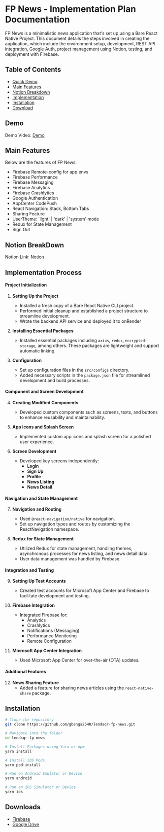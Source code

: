# FP News - Implementation Plan Documentation
 FP News is a minimalistic news application that's set up using a Bare React Native Project. This document details the steps involved in creating the application, which include the environment setup, development, REST API integration, Google Auth, project management using Notion, testing, and deployment with Firebase.

## Table of Contents
* [Quick Demo](#demo)
* [Main Features](#main-features)
* [Notion Breakdown](#notion-breakdown)
* [Implementation](#implementation-process)
* [Installation](#installation)
* [Download](#downloads)

## Demo
Demo Video: [Demo](https://drive.google.com/file/d/1TfhEfKXeO-hT0AU7JVnBMFwgfYZwmE-N/view?usp=sharing)

## Main Features
Below are the features of FP News:
- Firebase Remote-config for app envs
- Firebase Performance
- Firebase Messaging
- Firebase Analytics
- Firebase Crashlytics
- Google Authentication
- AppCenter CodePush
- React Navigation: Stack, Bottom Tabs
- Sharing Feature
- UserTheme: 'light' | 'dark' | 'system' mode 
- Redux for State Management
- Sign Out

## Notion BreakDown
Notion Link: [Notion](https://www.notion.so/gbenga2540/4a6e456c89364497b3b2b3f365e59ef6?v=855dd89badcb4d4c97dcea77a24b65b1&pvs=4)

## Implementation Process
#### Project Initialization
1. **Setting Up the Project**
   - Installed a fresh copy of a Bare React Native CLI project.
   - Performed initial cleanup and established a project structure to streamline development.
   - Wrote the backend API service and deployed it to onRender

2. **Installing Essential Packages**
   - Installed essential packages including `axios`, `redux`, `encrypted-storage`, among others. These packages are lightweight and support automatic linking.

3. **Configuration**
   - Set up configuration files in the `src/configs` directory.
   - Added necessary scripts in the `package.json` file for streamlined development and build processes.

#### Component and Screen Development
4. **Creating Modified Components**
   - Developed custom components such as screens, texts, and buttons to enhance reusability and maintainability.

5. **App Icons and Splash Screen**
   - Implemented custom app icons and splash screen for a polished user experience.

6. **Screen Development**
   - Developed key screens independently:
     - **Login**
     - **Sign Up**
     - **Profile**
     - **News Listing**
     - **News Detail**

#### Navigation and State Management
7. **Navigation and Routing**
   - Used `@react-navigation/native` for navigation.
   - Set up navigation types and routes by customizing the ReactNavigation namespace.

8. **Redux for State Management**
   - Utilized Redux for state management, handling themes, asynchronous processes for news listing, and news detail data.
   - User data management was handled by Firebase.

#### Integration and Testing
9. **Setting Up Test Accounts**
   - Created test accounts for Microsoft App Center and Firebase to facilitate development and testing.

10. **Firebase Integration**
    - Integrated Firebase for:
      - Analytics
      - Crashlytics
      - Notifications (Messaging)
      - Performance Monitoring
      - Remote Configuration

11. **Microsoft App Center Integration**
    - Used Microsoft App Center for over-the-air (OTA) updates.

#### Additional Features
12. **News Sharing Feature**
    - Added a feature for sharing news articles using the `react-native-share` package.


## Installation
```sh
# Clone the repository
git clone https://github.com/gbenga2540/lendsqr-fp-news.git

# Navigate into the folder
cd lendsqr-fp-news

# Install Packages using Yarn or npm 
yarn install

# Install iOS Pods
yarn pod:install

# Run on Android Emulator or Device
yarn android

# Run on iOS Simulator or Device
yarn ios
```
    
## Downloads
- [Firebase](https://appdistribution.firebase.dev/i/0fd480240967c6b2)
- [Google Drive](https://drive.google.com/file/d/1GgkzBWrMsNS7Gp1PjQtcDhW5-amqUQTt/view?usp=sharing)
